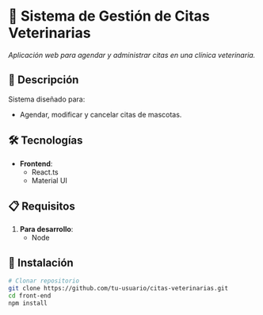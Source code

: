 # 🐾 Sistema de Gestión de Citas Veterinarias

_Aplicación web para agendar y administrar citas en una clínica veterinaria._

## 📌 Descripción
Sistema diseñado para:
- Agendar, modificar y cancelar citas de mascotas.


## 🛠 Tecnologías

- **Frontend**: 
  - React.ts
  - Material UI

## 📋 Requisitos
1. **Para desarrollo**:
    - Node


## 🚀 Instalación
```bash
# Clonar repositorio
git clone https://github.com/tu-usuario/citas-veterinarias.git
cd front-end
npm install
